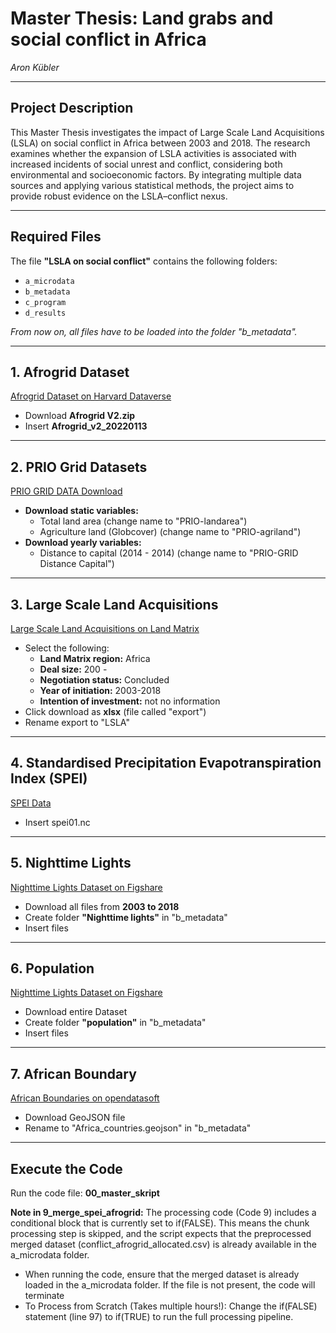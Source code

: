 # Master Thesis: Land grabs and social conflict in Africa  
*Aron Kübler*

---

## Project Description

This Master Thesis investigates the impact of Large Scale Land Acquisitions (LSLA) on social conflict in Africa between 2003 and 2018. The research examines whether the expansion of LSLA activities is associated with increased incidents of social unrest and conflict, considering both environmental and socioeconomic factors. By integrating multiple data sources and applying various statistical methods, the project aims to provide robust evidence on the LSLA–conflict nexus.

---

## Required Files

The file **"LSLA on social conflict"** contains the following folders:
- `a_microdata`
- `b_metadata`
- `c_program`
- `d_results`

*From now on, all files have to be loaded into the folder "b_metadata".*

---

## 1. Afrogrid Dataset

[Afrogrid Dataset on Harvard Dataverse](https://dataverse.harvard.edu/dataset.xhtml?persistentId=doi:10.7910/DVN/LDI5TK)
- Download **Afrogrid V2.zip**
- Insert **Afrogrid_v2_20220113**

---

## 2. PRIO Grid Datasets

[PRIO GRID DATA Download](https://grid.prio.org/#/download)
- **Download static variables:**
  - Total land area (change name to "PRIO-landarea")
  - Agriculture land (Globcover) (change name to "PRIO-agriland")
- **Download yearly variables:**
  - Distance to capital (2014 - 2014) (change name to "PRIO-GRID Distance Capital")

---

## 3. Large Scale Land Acquisitions

[Large Scale Land Acquisitions on Land Matrix](https://landmatrix.org/map/)
- Select the following:
  - **Land Matrix region:** Africa
  - **Deal size:** 200 -
  - **Negotiation status:** Concluded
  - **Year of initiation:** 2003-2018
  - **Intention of investment:** not no information
- Click download as **xlsx** (file called "export")
- Rename export to "LSLA"

---

## 4. Standardised Precipitation Evapotranspiration Index (SPEI)

[SPEI Data](https://digital.csic.es/bitstream/10261/364137/1/spei01.nc)
- Insert spei01.nc
---



## 5. Nighttime Lights

[Nighttime Lights Dataset on Figshare](https://figshare.com/articles/dataset/Harmonization_of_DMSP_and_VIIRS_nighttime_light_data_from_1992-2018_at_the_global_scale/9828827/5)
- Download all files from **2003 to 2018**
- Create folder **"Nighttime lights"** in "b_metadata"
- Insert files

---

## 6. Population

[Nighttime Lights Dataset on Figshare](https://hub.worldpop.org/geodata/summary?id=139)
- Download entire Dataset
- Create folder **"population"** in "b_metadata"
- Insert files
  
---

 ## 7. African Boundary

[African Boundaries on opendatasoft](https://public.opendatasoft.com/explore/dataset/world-administrative-boundaries/export/?location=2,14.26438,51.32813&basemap=jawg.light)
- Download GeoJSON file
- Rename to "Africa_countries.geojson" in "b_metadata"

---

## Execute the Code

Run the code file: **00_master_skript**

**Note in 9_merge_spei_afrogrid:**
The processing code (Code 9) includes a conditional block that is currently set to if(FALSE). This means the chunk processing step is skipped, and the script expects that the preprocessed merged dataset (conflict_afrogrid_allocated.csv) is already available in the a_microdata folder.
- When running the code, ensure that the merged dataset is already loaded in the a_microdata folder. If the file is not present, the code will terminate
- To Process from Scratch (Takes multiple hours!): Change the if(FALSE) statement (line 97)  to if(TRUE) to run the full processing pipeline.
